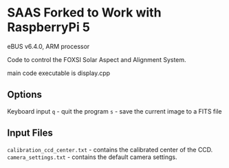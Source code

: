 SAAS Forked to Work with RaspberryPi 5
====

eBUS v6.4.0, ARM processor

Code to control the FOXSI Solar Aspect and Alignment System.

main code executable is display.cpp

Options
-------
Keyboard input
`q` - quit the program
`s` - save the current image to a FITS file

Input Files
-----------
`calibration_ccd_center.txt` - contains the calibrated center of the CCD.
`camera_settings.txt` - contains the default camera settings.


